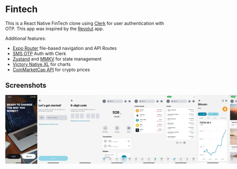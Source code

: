 # Fintech


This is a React Native FinTech clone using [Clerk](https://go.clerk.com/tQXLCe8) for user authentication with OTP. This app was inspired by the [Revolut](https://www.revolut.com/) app.

Additional features:

- [Expo Router](https://docs.expo.dev/routing/introduction/) file-based navigation and API Routes
- [SMS OTP](https://clerk.com/docs/custom-flows/email-sms-otp?utm_source=sponsorship&utm_medium=github&utm_campaign=simong&utm_content=rn-fintech) Auth with Clerk
- [Zustand](https://zustand-demo.pmnd.rs/) and [MMKV](https://github.com/mrousavy/react-native-mmkv) for state management
- [Victory Native XL](https://commerce.nearform.com/open-source/victory-native) for charts
- [CoinMarketCap API](https://coinmarketcap.com/api/documentation/v1/) for crypto prices

## Screenshots

<div style="display: flex; flex-direction: 'row';">
<img src="./screenshots/1.jpeg" width=20%>
<img src="./screenshots/2.jpeg" width=20%>
<img src="./screenshots/3.jpeg" width=20%>
<img src="./screenshots/4.jpeg" width=20%>
<img src="./screenshots/5.jpeg" width=20%>
<img src="./screenshots/6.jpeg" width=20%>
<img src="./screenshots/7.jpeg" width=20%>
<img src="./screenshots/8.jpeg" width=20%>
<img src="./screenshots/9.jpeg" width=20%>
<img src="./screenshots/10.jpeg" width=20%>

</div>


</div>




